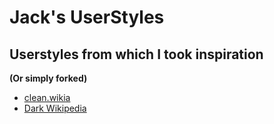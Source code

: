 # Jack's UserStyles

## Userstyles from which I took inspiration

**(Or simply forked)**

* [clean.wikia](userstyles.org/styles/155140)
* [Dark Wikipedia](https://userstyles.org/styles/42313/dark-wikipedia)
